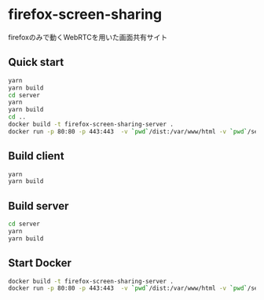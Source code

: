 # firefox-screen-sharing
firefoxのみで動くWebRTCを用いた画面共有サイト

## Quick start

```bash
yarn
yarn build
cd server
yarn
yarn build
cd ..
docker build -t firefox-screen-sharing-server .
docker run -p 80:80 -p 443:443  -v `pwd`/dist:/var/www/html -v `pwd`/server:/server -d firefox-screen-sharing-server
```

## Build client

```bash
yarn
yarn build
```

## Build server
```bash
cd server
yarn
yarn build
```

## Start Docker
```bash
docker build -t firefox-screen-sharing-server .
docker run -p 80:80 -p 443:443  -v `pwd`/dist:/var/www/html -v `pwd`/server:/server -d firefox-screen-sharing-server
```

